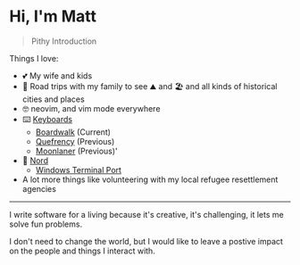 # Hi, I'm Matt

> Pithy Introduction

Things I love:
- 💕 My wife and kids
- 🚙 Road trips with my family to see ⛰️ and 🏖️ and all kinds of historical cities and places
- 🤓 neovim, and vim mode everywhere
- ⌨️ [Keyboards](https://github.com/thismat/qmk_firmware)
  - [Boardwalk](https://mkultra.click/boardwalk-pcb) (Current)
  - [Quefrency](https://keeb.io/collections/quefrency-split-staggered-65-keyboard) (Previous)
  - [Moonlaner](https://www.zsa.io/moonlander/) (Previous)'
- 🧊 [Nord](https://www.nordtheme.com/)
  - [Windows Terminal Port](https://github.com/thismat/nord-windows-terminal)
- A lot more things like volunteering with my local refugee resettlement agencies

---

I write software for a living because it's creative, it's challenging, it lets me solve fun problems.

I don't need to change the world, but I would like to leave a postive impact on the people and things I interact with.
